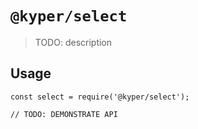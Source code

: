 # `@kyper/select`

> TODO: description

## Usage

```
const select = require('@kyper/select');

// TODO: DEMONSTRATE API
```
